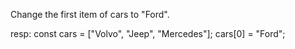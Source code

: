 Change the first item of cars to "Ford".


resp:
const cars = ["Volvo", "Jeep", "Mercedes"];
cars[0] = "Ford";